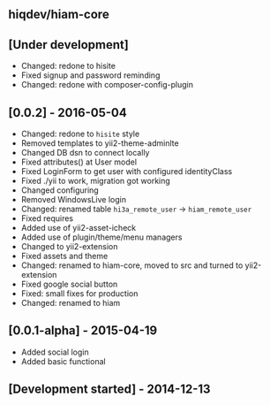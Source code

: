 hiqdev/hiam-core
----------------

## [Under development]

- Changed: redone to hisite
- Fixed signup and password reminding
- Changed: redone with composer-config-plugin

## [0.0.2] - 2016-05-04

- Changed: redone to `hisite` style
- Removed templates to yii2-theme-adminlte
- Changed DB dsn to connect locally
- Fixed attributes() at User model
- Fixed LoginForm to get user with configured identityClass
- Fixed ./yii to work, migration got working
- Changed configuring
- Removed WindowsLive login
- Changed: renamed table `hi3a_remote_user` -> `hiam_remote_user`
- Fixed requires
- Added use of yii2-asset-icheck
- Added use of plugin/theme/menu managers
- Changed to yii2-extension
- Fixed assets and theme
- Changed: renamed to hiam-core, moved to src and turned to yii2-extension
- Fixed google social button
- Fixed: small fixes for production
- Changed: renamed to hiam

## [0.0.1-alpha] - 2015-04-19

- Added social login
- Added basic functional

## [Development started] - 2014-12-13
